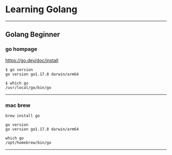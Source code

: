 # Learning Golang

-----
Golang Beginner
-----
### go hompage
https://go.dev/doc/install

```
$ go version
go version go1.17.8 darwin/arm64

$ which go
/usr/local/go/bin/go
```

-----
### mac brew
```
brew install go

go version
go version go1.17.8 darwin/arm64

which go 
/opt/homebrew/bin/go
```

-----